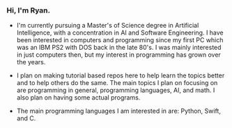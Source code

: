 ### Hi, I'm Ryan.

- I'm currently pursuing a Master's of Science degree in Artificial Intelligence, with a concentration in AI and Software Engineering.  I have been interested in computers and programming since my first PC which was an IBM PS2 with DOS back in the late 80's.  I was mainly interested in just computers then, but my interest in programming has grown over the years.

- I plan on making tutorial based repos here to help learn the topics better and to help others do the same.  The main topics I plan on focusing on are programming in general, programming languages, AI, and math.  I also plan on having some actual programs.

- The main programming languages I am interested in are: Python, Swift, and C.

<!--
**RyanS974/RyanS974** is a ✨ _special_ ✨ repository because its `README.md` (this file) appears on your GitHub profile.

Here are some ideas to get you started:

- 🔭 I’m currently working on ...
- 🌱 I’m currently learning ...
- 👯 I’m looking to collaborate on ...
- 🤔 I’m looking for help with ...
- 💬 Ask me about ...
- 📫 How to reach me: ...
- 😄 Pronouns: ...
- ⚡ Fun fact: ...
-->
